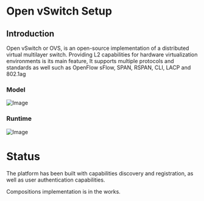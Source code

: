 # Open vSwitch Setup 
## Introduction 

Open vSwitch or OVS, is an open-source implementation of a distributed virtual multilayer switch. Providing L2 capabilities for hardware virtualization environments is its main feature, It supports multiple protocols and standards as well such as OpenFlow sFlow, SPAN, RSPAN, CLI, LACP and 802.1ag

### Model 

![Image](https://i.imgur.com/ZrDITPB.png)

### Runtime

![Image](https://i.imgur.com/MK5lmk8.png)

# Status

The platform has been built with capabilities discovery and registration, as well as user authentication capabilities.

Compositions implementation is in the works.
